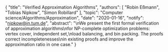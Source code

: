 {
    "title": "Verified Approximation Algorithms",
    "authors": [
        "Robin Eßmann",
        "Tobias Nipkow",
        "Simon Robillard"
    ],
    "topic": "Computer science/Algorithms/Approximation",
    "date": "2020-01-16",
    "notify": "nipkow@in.tum.de",
    "abstract": "\nWe present the first formal verification of approximation algorithms\nfor NP-complete optimization problems: vertex cover, independent set,\nload balancing, and bin packing. The proofs correct incompletenesses\nin existing proofs and improve the approximation ratio in one case."
}